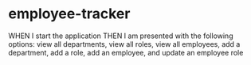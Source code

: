 # employee-tracker
WHEN I start the application
THEN I am presented with the following options: view all departments, view all roles, view all employees, add a department, add a role, add an employee, and update an employee role